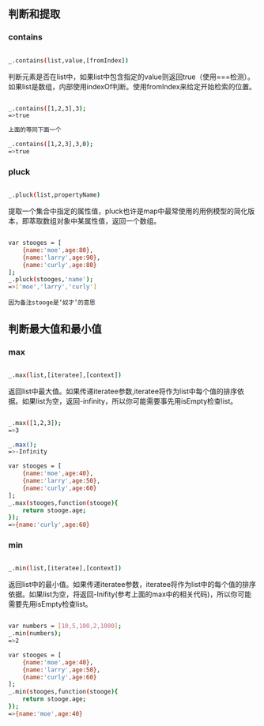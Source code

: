 ## 判断和提取
### contains

```bash

_.contains(list,value,[fromIndex])

```
判断元素是否在list中，如果list中包含指定的value则返回true（使用===检测）。如果list是数组，内部使用indexOf判断。使用fromIndex来给定开始检索的位置。
```bash

_.contains([1,2,3],3);
=>true

上面的等同下面一个

_.contains([1,2,3],3,0);
=>true

```

### pluck
```bash

_.pluck(list,propertyName)

```
提取一个集合中指定的属性值，pluck也许是map中最常使用的用例模型的简化版本，即萃取数组对象中某属性值，返回一个数组。

```bash

var stooges = [
	{name:'moe',age:80},
	{name:'larry',age:90},
	{name:'curly',age:80}
];
_.pluck(stooges,'name');
=>['moe','larry','curly']

```
`因为备注stooge是‘奴才’的意思`

## 判断最大值和最小值
### max
```bash

_.max(list,[iteratee],[context])

```
返回list中最大值。如果传递iteratee参数,iteratee将作为list中每个值的排序依据。如果list为空，返回-infinity，所以你可能需要事先用isEmpty检查list。

```bash

_.max([1,2,3]);
=>3

_.max();
=>-Infinity

var stooges = [
	{name:'moe',age:40},
	{name:'larry',age:50},
	{name:'curly',age:60}
];
_.max(stooges,function(stooge){
	return stooge.age;
});
=>{name:'curly',age:60}

```

### min

```bash

_.min(list,[iteratee],[context])

```
返回list中的最小值。如果传递iteratee参数，iteratee将作为list中的每个值的排序依据。如果list为空，将返回-Inifity(参考上面的max中的相关代码)，所以你可能需要先用isEmpty检查list。
```bash

var numbers = [10,5,100,2,1000];
_.min(numbers);
=>2

var stooges = [
	{name:'moe',age:40},
	{name:'larry',age:50},
	{name:'curly',age:60}
];
_.min(stooges,function(stooge){
	return stooge.age;
});
=>{name:'moe',age:40}

```


